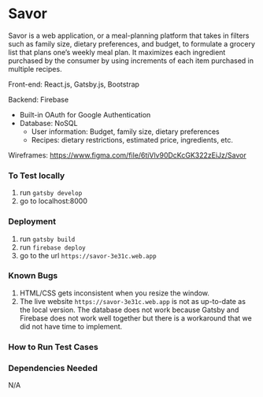 # Savor

Savor is a web application, or a meal-planning platform that takes in filters such as family size, dietary preferences, and budget, to formulate a grocery list that plans one’s weekly meal plan. It maximizes each ingredient purchased by the consumer by using increments of each item purchased in multiple recipes. 

Front-end: React.js, Gatsby.js, Bootstrap

Backend: Firebase
* Built-in OAuth for Google Authentication
* Database: NoSQL
    * User information: Budget, family size, dietary preferences
    * Recipes: dietary restrictions, estimated price, ingredients, etc.
    
Wireframes: https://www.figma.com/file/6tiVlv90DcKcGK322zEiJz/Savor

### To Test locally
1. run `gatsby develop`
2. go to localhost:8000

### Deployment
1. run `gatsby build`
2. run `firebase deploy`
3. go to the url `https://savor-3e31c.web.app`

### Known Bugs
1. HTML/CSS gets inconsistent when you resize the window.
2. The live website `https://savor-3e31c.web.app` is not as up-to-date as the local version. The database does not work because Gatsby and Firebase does not work well together but there is a workaround that we did not have time to implement.

### How to Run Test Cases

### Dependencies Needed

N/A



